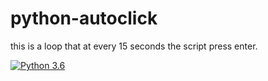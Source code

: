 # python-autoclick

this is a loop that at every 15 seconds the script press enter.

[![Python 3.6](https://img.shields.io/badge/python-3.6-blue.svg)](https://www.python.org/downloads/release/python-360/)
